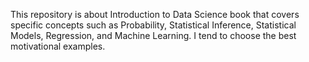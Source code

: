 This repository is about Introduction to Data Science book that covers specific concepts such as 
Probability, Statistical Inference, Statistical Models, Regression, and Machine Learning. 
I tend to choose the best motivational examples.
